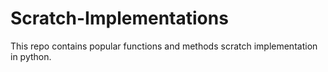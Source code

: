 # Scratch-Implementations
This repo contains popular functions and methods scratch implementation in python.
